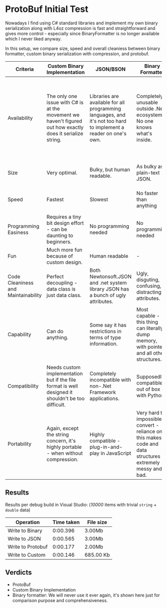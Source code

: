 # ProtoBuf Initial Test

Nowadays I find using C# standard libraries and implement my own binary serialization along with L4oz compression is fast and straightforward and gives more control - especially since BinaryFormatter is no longer available which I never liked anyway.

In this setup, we compare size, speed and overall cleaniess between binary formatter, custom binary serialization with compression, and protobuf.

|Criteria|Custom Binary Implementation|JSON/BSON|Binary Formatter|ProtoBuf|
|-|-|-|-|-|
|Availability|The only one issue with C# is at the movement we haven't figured out how exactly does it serialize string.|Libraries are available for all programming languages, and it's not too hard to implement a reader on one's own.|Completely unusable outside .Net ecosystem; No one knows what's inside.|Packages available for most programming languages; It's said that Protobuf can provide predictable file size and file structure description files?|
|Size|Very optimal.|Bulky, but human readable.|As bulky as plain-text JSON.|Decent - and it's said that the size for Protobuf is predictable?|
|Speed|Fastest|Slowest|No faster than anything|Fast, only second to custom implementation|
|Programming Easiness|Requires a tiny bit design effort - can be daunting to beginners.|No programming needed|No programming needed|No programming needed|
|Fun|Much more fun because of custom design.|Human readable|-|-|
|Code Cleaniness and Maintainability|Perfect decoupling - data class is just data class.|Both Newtonsoft.JSON and .net system library JSON has a bunch of ugly attributes.|Ugly, disguting, confusing, distracting attributes.|Very very ugly and intrusive attributes.|
|Capability|Can do anything.|Some say it has restrictions in terms of type information.|Most capable - this thing can literally dump memory, with pointers and all other structures.|***PENDING INVESTIGATION***|
|Compatibility|Needs custom implementation but if the file format is well designed it shouldn't be too difficult.|Completely incompatible with non-.Net Framework applications.|Supposedly compatible out of box with Python.|Might require some custom code but generally easily done; Directly usable in JavaScript.|
|Portability|Again, except the string concern, it's highly portable - when without compression.|Highly compatible - plug-in-and-play in JavaScript|Very hard to impossible to convert - reliance on this makes code and data structures extremely messy and bad.|Decently portable and cross-platform.|

## Results

Results per debug build in Visual Studio: (*10000* items with trivial `string` + `double` data)

| Operation       | Time taken | File size  |
|-----------------|------------|------------|
| Write to Binary | 0:00.396   | 3.00Mb     |
| Write to JSON   | 0:00.565   | 3.00Mb     |
| Write to Protobuf| 0:00.177   | 2.00Mb     |
| Write to Custom | 0:00.146   | 685.00 Kb  |


## Verdicts

* ProtoBuf
* Custom Binary Implementation
* Binary formatter: We will never use it ever again, it's shown here just for comparison purpose and comprehensiveness.